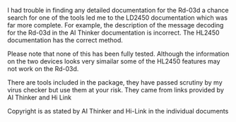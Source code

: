 I had trouble in finding any detailed documentation for the Rd-03d a chance search for one of the tools led me to the LD2450 documentation which was far more complete. For example, the description of the message decoding for the Rd-03d in the AI Thinker documentation is incorrect. The HL2450 documentation has the correct method.

Please note that none of this has been fully tested. Although the information on the two devices looks very simailar some of the HL2450 features may not work on the Rd-03d.

There are tools included in the package, they have passed scrutiny by my virus checker but use them at your risk. They came from links provided by AI Thinker and Hi Link

Copyright is as stated by AI Thinker and Hi-Link in the individual documents


